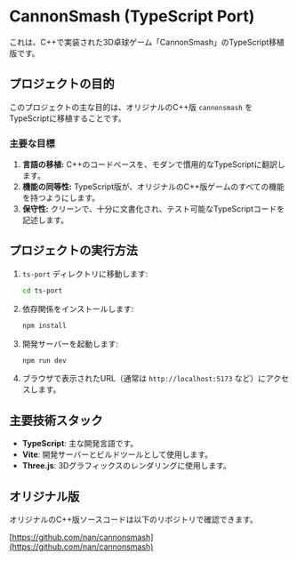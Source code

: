 # CannonSmash (TypeScript Port)

これは、C++で実装された3D卓球ゲーム「CannonSmash」のTypeScript移植版です。

## プロジェクトの目的

このプロジェクトの主な目的は、オリジナルのC++版 `cannonsmash` をTypeScriptに移植することです。

### 主要な目標

1.  **言語の移植:** C++のコードベースを、モダンで慣用的なTypeScriptに翻訳します。
2.  **機能の同等性:** TypeScript版が、オリジナルのC++版ゲームのすべての機能を持つようにします。
3.  **保守性:** クリーンで、十分に文書化され、テスト可能なTypeScriptコードを記述します。

## プロジェクトの実行方法

1.  `ts-port` ディレクトリに移動します:
    ```bash
    cd ts-port
    ```
2.  依存関係をインストールします:
    ```bash
    npm install
    ```
3.  開発サーバーを起動します:
    ```bash
    npm run dev
    ```
4.  ブラウザで表示されたURL（通常は `http://localhost:5173` など）にアクセスします。

## 主要技術スタック

-   **TypeScript**: 主な開発言語です。
-   **Vite**: 開発サーバーとビルドツールとして使用します。
-   **Three.js**: 3Dグラフィックスのレンダリングに使用します。

## オリジナル版

オリジナルのC++版ソースコードは以下のリポジトリで確認できます。

[https://github.com/nan/cannonsmash](https://github.com/nan/cannonsmash)
